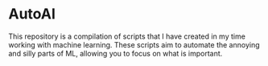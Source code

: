 # AutoAI
This repository is a compilation of scripts that I have created in my time working with machine learning. These scripts aim to automate the annoying and silly parts of ML, allowing you to focus on what is important.
